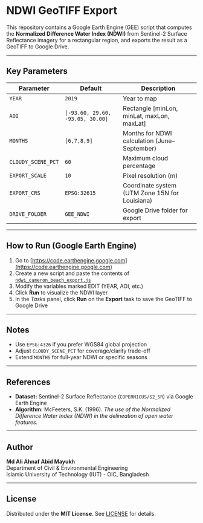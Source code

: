# NDWI GeoTIFF Export

This repository contains a Google Earth Engine (GEE) script that computes the **Normalized Difference Water Index (NDWI)** from Sentinel-2 Surface Reflectance imagery for a rectangular region, and exports the result as a GeoTIFF to Google Drive.

---

## Key Parameters
| Parameter | Default | Description |
|------------|----------|--------------|
| `YEAR` | `2019` | Year to map |
| `AOI` | `[-93.60, 29.60, -93.05, 30.00]` | Rectangle [minLon, minLat, maxLon, maxLat] |
| `MONTHS` | `[6,7,8,9]` | Months for NDWI calculation (June–September) |
| `CLOUDY_SCENE_PCT` | `60` | Maximum cloud percentage |
| `EXPORT_SCALE` | `10` | Pixel resolution (m) |
| `EXPORT_CRS` | `EPSG:32615` | Coordinate system (UTM Zone 15N for Louisiana) |
| `DRIVE_FOLDER` | `GEE_NDWI` | Google Drive folder for export |

---

## How to Run (Google Earth Engine)
1. Go to [https://code.earthengine.google.com](https://code.earthengine.google.com)  
2. Create a new script and paste the contents of [`ndwi_cameron_beach_export.js`](ndwi_cameron_beach_export.js)  
3. Modify the variables marked EDIT (YEAR, AOI, etc.)  
4. Click **Run** to visualize the NDWI layer  
5. In the *Tasks* panel, click **Run** on the **Export** task to save the GeoTIFF to Google Drive  

---

## Notes
- Use `EPSG:4326` if you prefer WGS84 global projection  
- Adjust `CLOUDY_SCENE_PCT` for coverage/clarity trade-off  
- Extend `MONTHS` for full-year NDWI or specific seasons  

---

## References
- **Dataset:** Sentinel-2 Surface Reflectance (`COPERNICUS/S2_SR`) via Google Earth Engine  
- **Algorithm:** McFeeters, S.K. (1996). *The use of the Normalized Difference Water Index (NDWI) in the delineation of open water features.*

---

## Author
**Md Ali Ahnaf Abid Mayukh**  
Department of Civil & Environmental Engineering  
Islamic University of Technology (IUT) - OIC, Bangladesh  

---

## License
Distributed under the **MIT License**. See [LICENSE](LICENSE) for details.
